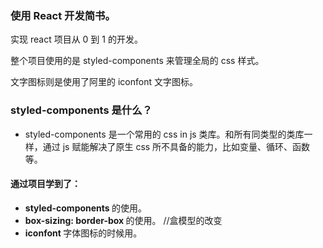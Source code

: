 ### 使用 React 开发简书。

实现 react 项目从 0 到 1 的开发。

整个项目使用的是 styled-components 来管理全局的 css 样式。

文字图标则是使用了阿里的 iconfont 文字图标。

### styled-components 是什么？

- styled-components 是一个常用的 css in js 类库。和所有同类型的类库一样，通过 js 赋能解决了原生 css 所不具备的能力，比如变量、循环、函数等。

#### 通过项目学到了：

- <b> styled-components </b> 的使用。
- <b> box-sizing: border-box </b> 的使用。 //盒模型的改变
- <b> iconfont </b> 字体图标的时候用。
